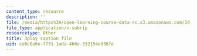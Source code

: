 ```yaml
---
content_type: resource
description: ''
file: /media/https%3A/open-learning-course-data-rc.s3.amazonaws.com/14-01sc-principles-of-microeconomics-fall-2011/ce6c0a6ef7311ada466e332154ed36fe_RFTa52F8YZ0.srt
file_type: application/x-subrip
resourcetype: Other
title: 3play caption file
uid: ce6c0a6e-f731-1ada-466e-332154ed36fe
---
```

